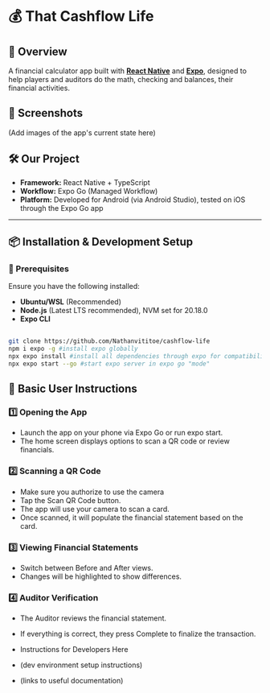 # 💰 That Cashflow Life

## 🚀 Overview
A financial calculator app built with [**React Native**](https://reactnative.dev/) and [**Expo**](https://expo.dev/), designed to help players and auditors do the math, checking and balances, their financial activities.

## 📸 Screenshots  
(Add images of the app's current state here)  

## 🛠 Our Project
- **Framework:** React Native + TypeScript  
- **Workflow:** Expo Go (Managed Workflow)  
- **Platform:** Developed for Android (via Android Studio), tested on iOS through the Expo Go app  

---

## 📦 Installation & Development Setup

### 🔧 Prerequisites
Ensure you have the following installed:
- **Ubuntu/WSL** (Recommended)
- **Node.js** (Latest LTS recommended), NVM set for 20.18.0
- **Expo CLI**

```sh
 
git clone https://github.com/Nathanvititoe/cashflow-life
npm i expo -g #install expo globally
npx expo install #install all dependencies through expo for compatibility
npx expo start --go #start expo server in expo go "mode"
```

## 📖 Basic User Instructions
### 1️⃣ Opening the App
* Launch the app on your phone via Expo Go or run expo start.
* The home screen displays options to scan a QR code or review financials.

### 2️⃣ Scanning a QR Code
* Make sure you authorize to use the camera
* Tap the Scan QR Code button.
* The app will use your camera to scan a card.
* Once scanned, it will populate the financial statement based on the card.
### 3️⃣ Viewing Financial Statements
* Switch between Before and After views.
* Changes will be highlighted to show differences.
### 4️⃣ Auditor Verification
* The Auditor reviews the financial statement.
* If everything is correct, they press Complete to finalize the transaction.

* Instructions for Developers Here
* (dev environment setup instructions)
* (links to useful documentation)
